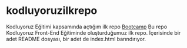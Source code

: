 # kodluyoruzilkrepo
Kodluyoruz Eğitimi kapsamında açtığım ilk repo
[Bootcamp]()
    Bu repo Kodluyoruz Front-End Eğitiminde oluşturduğumuz ilk repo. İçerisinde bir adet README dosyası, bir adet de index.html barındırıyor.

